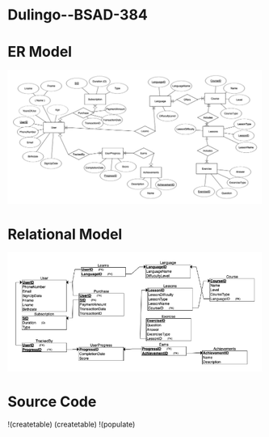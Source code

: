 # Dulingo--BSAD-384

# ER Model

![ER model](ERModel.png)

# Relational Model 

![Relational model](RelationalSchema.png)

# Source Code

!(createtable) (createtable)
!(populate)
